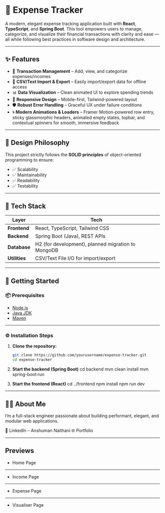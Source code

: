 # 💸 Expense Tracker

A modern, elegant expense tracking application built with **React**, **TypeScript**, and **Spring Boot**. This tool empowers users to manage, categorize, and visualize their financial transactions with clarity and ease — all while following best practices in software design and architecture.

---

## ✨ Features

- 📌 **Transaction Management** – Add, view, and categorize expenses/incomes
- 📂 **CSV/Text Import & Export** – Easily import/export data for offline access
- 📊 **Data Visualization** – Clean animated UI to explore spending trends
- 🧱 **Responsive Design** – Mobile-first, Tailwind-powered layout
- 🛡️ **Robust Error Handling** – Graceful UX under failure conditions
- 🌀 **Modern Animations & Loaders** – Framer Motion-powered row entry, sticky glassmorphic headers, animated empty states, topbar, and contextual spinners for smooth, immersive feedback

---

## 🧠 Design Philosophy

This project strictly follows the **SOLID principles** of object-oriented programming to ensure:

- ✅ Scalability
- ✅ Maintainability
- ✅ Readability
- ✅ Testability

---

## 🔧 Tech Stack

| Layer         | Tech                                               |
| ------------- | -------------------------------------------------- |
| **Frontend**  | React, TypeScript, Tailwind CSS                    |
| **Backend**   | Spring Boot (Java), REST APIs                      |
| **Database**  | H2 (for development), planned migration to MongoDB |
| **Utilities** | CSV/Text File I/O for import/export                |

---

## 🚀 Getting Started

### 📦 Prerequisites

- [Node.js](https://nodejs.org/)
- [Java JDK](https://adoptium.net/)
- [Maven](https://maven.apache.org/)

---

### ⚙️ Installation Steps

1. **Clone the repository:**

   ```bash
   git clone https://github.com/yourusername/expense-tracker.git
   cd expense-tracker
   ```

2. **Start the backend (Spring Boot)**
   cd backend
   mvn clean install
   mvn spring-boot:run

3. **Start the frontend (React)**
   cd ../frontend
   npm install
   npm run dev

---

## 👨‍💻 About Me

I’m a full-stack engineer passionate about building performant, elegant, and modular web applications.

🔗 LinkedIn – Anshuman Naithani
🌐 Portfolio

---

## Previews

- Home Page

---

- Income Page

---

- Expense Page

---

- Visualiser Page
